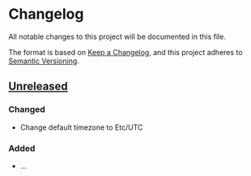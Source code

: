 # Changelog
All notable changes to this project will be documented in this file.

The format is based on [Keep a Changelog](https://keepachangelog.com/en/1.0.0/),
and this project adheres to [Semantic Versioning](https://semver.org/spec/v2.0.0.html).

## [Unreleased]
### Changed

- Change default timezone to Etc/UTC

### Added

- …

[Unreleased]: https://github.com/projectsyn/component-backup-k8up/compare/v0.1.0...HEAD
